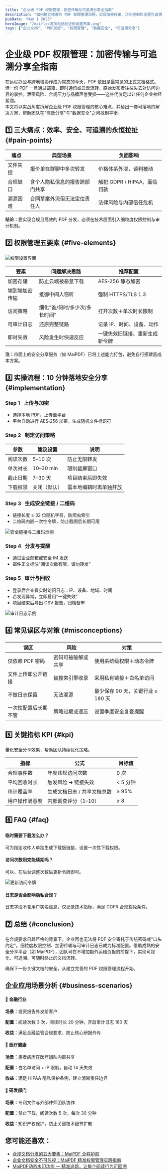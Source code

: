 ```yaml
---
title: "企业级 PDF 权限管理：加密传输与可追溯分享全指南"
description: "如何建立完善的 PDF 权限管理流程，实现加密传输、访问控制和全程可追溯的企业文档安全方案"
pubDate: "May 1 2025"
heroImage: "/maifle/没加电话验证的设置界面.png"
tags: ["企业文档", "PDF加密", "权限管理", "数据安全", "可追溯分享"]
---
```


# 企业级 PDF 权限管理：加密传输与可追溯分享全指南

<div class="intro-panel">
  在远程办公与跨地域协作成为常态的今天，PDF 依旧是最常见的正式文档格式。但一份 PDF 一旦通过邮箱、即时通讯或云盘流转，原始发布者往往失去对访问边界的掌控。泄密风险、合规压力与品牌声誉受损——这些代价足以让任何企业神经紧绷。
</div>

<div class="intro-panel-2">
  本文将以实战角度拆解企业级 PDF 权限管理的核心难点，并给出一套可落地的解决方案，帮助团队在"高效分享"与"数据安全"之间找到平衡。
</div>

## 1️⃣ 三大痛点：效率、安全、可追溯的永恒拉扯 {#pain-points}

<div class="pain-points-table">
  <table>
    <thead>
      <tr>
        <th>痛点</th>
        <th>典型场景</th>
        <th>负面影响</th>
      </tr>
    </thead>
    <tbody>
      <tr>
        <td>文件失控</td>
        <td>报价单在群聊中多次转发</td>
        <td>价格体系外泄，谈判被动</td>
      </tr>
      <tr>
        <td>合规缺口</td>
        <td>含个人隐私信息的报告跨部门共享</td>
        <td>触犯 GDPR / HIPAA，面临罚款</td>
      </tr>
      <tr>
        <td>溯源困难</td>
        <td>合同草案外流但无法定位责任人</td>
        <td>法律风险与内部信任危机</td>
      </tr>
    </tbody>
  </table>
</div>

<div class="conclusion-box">
  <p><strong>结论：</strong>要实现合规且高效的 PDF 分发，必须在技术层面引入细粒度权限控制与审计机制。</p>
</div>

## 2️⃣ 权限管理五要素 {#five-elements}

![权限设置界面](/maifle/没加电话验证的设置界面.png)

<div class="elements-table">
  <table>
    <thead>
      <tr>
        <th>要素</th>
        <th>问题解决思路</th>
        <th>推荐配置</th>
      </tr>
    </thead>
    <tbody>
      <tr>
        <td>加密存储</td>
        <td>防止云端被恶意下载</td>
        <td>AES‑256 静态加密</td>
      </tr>
      <tr>
        <td>端到端加密传输</td>
        <td>抵御中间人窃听</td>
        <td>强制 HTTPS/TLS 1.3</td>
      </tr>
      <tr>
        <td>访问策略</td>
        <td>细化"谁/何时/多少次/多长时间"</td>
        <td>打开次数＋单次时长限制</td>
      </tr>
      <tr>
        <td>可审计日志</td>
        <td>还原完整链路</td>
        <td>记录 IP、时间、设备、动作</td>
      </tr>
      <tr>
        <td>即时失效</td>
        <td>风险发生时快速反应</td>
        <td>一键失效旧链接、重新生成新令牌</td>
      </tr>
    </tbody>
  </table>
</div>

<div class="note-box">
  <p><strong>注：</strong>市面上的安全分享服务（如 MaiPDF）已将上述能力打包，避免自行搭建高成本方案。</p>
</div>

## 3️⃣ 实操流程：10 分钟落地安全分享 {#implementation}

<div class="steps-container">
  <div class="step">
    <h3>Step 1 &nbsp; 上传与加密</h3>
    <ul>
      <li>选择本地 PDF，上传至平台</li>
      <li>平台自动进行 AES‑256 加密，生成随机文件标识符</li>
    </ul>
  </div>
  
  <div class="step">
    <h3>Step 2 &nbsp; 制定访问策略</h3>
    <div class="policy-table">
      <table>
        <thead>
          <tr>
            <th>参数</th>
            <th>建议设置</th>
            <th>说明</th>
          </tr>
        </thead>
        <tbody>
          <tr>
            <td>阅读次数</td>
            <td>5–10 次</td>
            <td>防止无限转发</td>
          </tr>
          <tr>
            <td>单次时长</td>
            <td>10–30 min</td>
            <td>限制截屏窗口</td>
          </tr>
          <tr>
            <td>截止日期</td>
            <td>7–30 天</td>
            <td>项目结束后即失效</td>
          </tr>
          <tr>
            <td>下载权限</td>
            <td>关闭（默认）</td>
            <td>需本地编辑时再单独开放</td>
          </tr>
        </tbody>
      </table>
    </div>
  </div>
  
  <div class="step">
    <h3>Step 3 &nbsp; 生成安全链接 / 二维码</h3>
    <ul>
      <li>链接长度 ≥ 32 位随机字符，防爬虫索引</li>
      <li>二维码内嵌一次性令牌，防止截图后长期可用</li>
    </ul>
    <img src="/maifle/阅读码示例.png" alt="安全链接与二维码示例" class="step-image">
  </div>
  
  <div class="step">
    <h3>Step 4 &nbsp; 分发与提醒</h3>
    <ul>
      <li>通过企业邮箱或安全 IM 发送</li>
      <li>邮件正文标注"阅读次数有限，请勿转发"</li>
    </ul>
  </div>
  
  <div class="step">
    <h3>Step 5 &nbsp; 审计与回收</h3>
    <ul>
      <li>登录后台查看实时访问日志：IP、设备、地域、时间</li>
      <li>若发现异常，立即启用"一键失效"</li>
      <li>项目结束后导出 CSV 报告，归档备审</li>
    </ul>
    <img src="/maifle/阅读记录查询结果示例.png" alt="审计日志示例" class="step-image">
  </div>
</div>

## 4️⃣ 常见误区与对策 {#misconceptions}

<div class="misconceptions-table">
  <table>
    <thead>
      <tr>
        <th>误区</th>
        <th>风险</th>
        <th>对策</th>
      </tr>
    </thead>
    <tbody>
      <tr>
        <td>仅依赖 PDF 密码</td>
        <td>密码可被破解或共享</td>
        <td>使用系统级权限＋动态令牌</td>
      </tr>
      <tr>
        <td>文件上传即公开链接</td>
        <td>被搜索引擎收录</td>
        <td>采用私有链接＋白名单访问</td>
      </tr>
      <tr>
        <td>不做日志保留</td>
        <td>无法溯源</td>
        <td>最少保存 90 天，关键行业 ≥ 180 天</td>
      </tr>
      <tr>
        <td>一次性配置后长期不管</td>
        <td>策略过期或遗忘</td>
        <td>设置季度安全复查提醒</td>
      </tr>
    </tbody>
  </table>
</div>

## 5️⃣ 关键指标 KPI {#kpi}

<div class="kpi-intro">
  <p>量化安全分享效果，帮助团队持续优化策略。</p>
</div>

<div class="kpi-table">
  <table>
    <thead>
      <tr>
        <th>指标</th>
        <th>公式</th>
        <th>目标值</th>
      </tr>
    </thead>
    <tbody>
      <tr>
        <td>合规事件数</td>
        <td>年度违规访问次数</td>
        <td>0 次</td>
      </tr>
      <tr>
        <td>平均回收时长</td>
        <td>触发风险 ➜ 链接失效</td>
        <td>< 5 分钟</td>
      </tr>
      <tr>
        <td>审计覆盖率</td>
        <td>生成文档日志 / 共享文档总数</td>
        <td>≥ 95%</td>
      </tr>
      <tr>
        <td>用户操作满意度</td>
        <td>内部调查评分（1–10）</td>
        <td>≥ 8</td>
      </tr>
    </tbody>
  </table>
</div>

## 6️⃣ FAQ {#faq}

<div class="faq-container">
  <div class="faq-item">
    <h4>临时需要下载怎么办？</h4>
    <p>可为指定收件人单独生成下载版链接，设置一次性下载权限。</p>
  </div>
  
  <div class="faq-item">
    <h4>访问次数用完能续期吗？</h4>
    <p>可以，在后台调整次数后更新令牌即可。</p>
    <img src="/maifle/替换阅读码的例子.png" alt="更新访问令牌" class="faq-image">
  </div>
  
  <div class="faq-item">
    <h4>日志是否会影响隐私合规？</h4>
    <p>日志字段不含用户实名信息，仅记录技术指标，满足 GDPR 合规豁免条件。</p>
  </div>
</div>

## 7️⃣ 总结 {#conclusion}

<div class="conclusion-panel">
  <p>在合规要求日趋严格的背景下，企业再也无法将 PDF 安全寄托于传统密码或"口头约定"。细粒度权限控制、加密传输与可审计日志已成为标准配置。借助成熟的安全分享平台（如 MaiPDF），团队可在不增加额外运维负担的前提下，实现可视化、可追溯、可随时终止的文档流转。</p>
  <p class="highlight">确保下一份关键文档的安全，从建立完善的 PDF 权限管理流程开始。</p>
</div>

## 企业应用场景分析 {#business-scenarios}

<div class="scenario-cards">
  <div class="scenario-card">
    <h4>🏦 金融行业</h4>
    <p><strong>场景：</strong>投资报告外发给客户</p>
    <p><strong>配置：</strong>阅读次数 3 次，阅读时长 20 分钟，开启审计日志 180 天</p>
    <p><strong>收益：</strong>满足金融监管合规要求，防止核心研报外传</p>
  </div>
  
  <div class="scenario-card">
    <h4>🏥 医疗健康</h4>
    <p><strong>场景：</strong>患者病历在医疗团队内部共享</p>
    <p><strong>配置：</strong>白名单访问 + IP 限制，自动 14 天失效</p>
    <p><strong>收益：</strong>满足 HIPAA 隐私保护条例，建立清晰责任边界</p>
  </div>
  
  <div class="scenario-card">
    <h4>🔬 研发部门</h4>
    <p><strong>场景：</strong>专利文件与外部律师团队协作</p>
    <p><strong>配置：</strong>禁止下载，阅读次数 5 次，每次 30 分钟</p>
    <p><strong>收益：</strong>知识产权保护，防止关键技术细节扩散</p>
  </div>
</div>

## 您可能还喜欢：

- [合规文档分发的五大要素：MaiPDF 全程护航](../../cn/compliance-document-distribution)
- [企业文档安全不可忽视：MaiPDF 精准权限管理实践指南](../../cn/enterprise-document-security)
- [MaiPDF动态水印功能 — 精准追踪，让每个阅读行为可回溯](../../cn/dynamic-watermarks-on-pdf-cn)